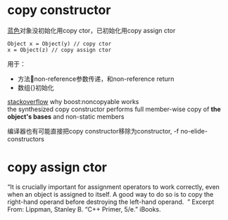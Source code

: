 # copy constructor
[蓝色](http://zhihu.com/question/30726582/answer/49210382)对象没初始化用copy ctor，已初始化用copy assign ctor
```
Object x = Object(y) // copy ctor
x = Object(z) // copy assign ctor
```
用于：  
+ 方法non-reference参数传递，和non-reference return 
+ 数组{}初始化


[stackoverflow](http://stackoverflow.com/a/9178324)  why boost:noncopyable works   
the synthesized copy constructor performs full member-wise copy of **the object's bases** and non-static members

编译器也有可能直接把copy constructor移除为constructor, -f no-elide-constructors

# copy assign ctor
“It is crucially important for assignment operators to work correctly, even when an object is assigned to itself. A good way to do so is to copy the right-hand operand before destroying the left-hand operand.
 ”
Excerpt From: Lippman, Stanley B. “C++ Primer, 5/e.” iBooks.
